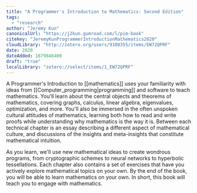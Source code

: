```yaml
---
title: "A Programmer's Introduction to Mathematics: Second Edition"
tags:
  - "research"
author: "Jeremy Kun"
canonicalUrl: "https://j2kun.gumroad.com/l/pim-book"
citekey: "JeremyKunProgrammerIntroductionMathematics2020"
cloudLibrary: "http://zotero.org/users/9108355/items/EW72QPRF"
date: 2020
dateAdded: 1679846400
draft: "true"
localLibrary: "zotero://select/items/1_EW72QPRF"
---
```


A Programmer's Introduction to [[mathematics]] uses your
familiarity with ideas from [[Computer_programming|programming]]
and software to teach mathematics. You'll learn about the central objects and
theorems of mathematics, covering graphs, calculus, linear algebra, eigenvalues,
optimization, and more. You'll also be immersed in the often unspoken cultural
attitudes of mathematics, learning both how to read and write proofs while
understanding why mathematics is the way it is. Between each technical chapter
is an essay describing a different aspect of mathematical culture, and
discussions of the insights and meta-insights that constitute mathematical
intuition.

As you learn, we'll use new mathematical ideas to create wondrous programs, from
cryptographic schemes to neural networks to hyperbolic tessellations. Each
chapter also contains a set of exercises that have you actively explore
mathematical topics on your own. By the end of the book, you will be able to
learn mathematics on your own. In short, this book will teach you to engage with
mathematics.
